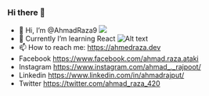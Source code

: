 ### Hi there 👋

- 👋 Hi, I’m @AhmadRaza9 ![](https://komarev.com/ghpvc/?username=your-github-username)
- 🌱 Currently I’m learning React ![Alt text](https://ahmedraza.dev/wp-content/uploads/2024/05/react-logo-25x23-1.jpg)
- 📫 How to reach me: https://ahmedraza.dev
- Facebook  https://www.facebook.com/ahmad.raza.ataki
- Instagram https://www.instagram.com/ahmad_._rajpoot/
- Linkedin  https://www.linkedin.com/in/ahmadrajput/
- Twitter   https://twitter.com/ahmad_raza_420
<!--
**AhmadRaza9/AhmadRaza9** is a ✨ _special_ ✨ repository because its `README.md` (this file) appears on your GitHub profile.

Here are some ideas to get you started:
- 🔭 I’m currently working on Plugin Development
- 👯 I’m looking to collaborate on ...
- 🤔 I’m looking for help with ...
- 💬 Ask me about ...

- 😄 Pronouns: ...
- ⚡ Fun fact: ...
-->
